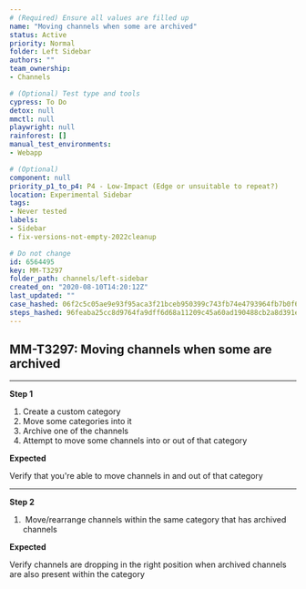```yaml
---
# (Required) Ensure all values are filled up
name: "Moving channels when some are archived"
status: Active
priority: Normal
folder: Left Sidebar
authors: ""
team_ownership: 
- Channels

# (Optional) Test type and tools
cypress: To Do
detox: null
mmctl: null
playwright: null
rainforest: []
manual_test_environments: 
- Webapp

# (Optional)
component: null
priority_p1_to_p4: P4 - Low-Impact (Edge or unsuitable to repeat?)
location: Experimental Sidebar
tags: 
- Never tested
labels: 
- Sidebar
- fix-versions-not-empty-2022cleanup

# Do not change
id: 6564495
key: MM-T3297
folder_path: channels/left-sidebar
created_on: "2020-08-10T14:20:12Z"
last_updated: ""
case_hashed: 06f2c5c05ae9e93f95aca3f21bceb950399c743fb74e4793964fb7b0f62cadf20ad4943e4b7ba342a885557857125229
steps_hashed: 96feaba25cc8d9764fa9dff6d68a11209c45a60ad190488cb2a8d391eb176648d711d2160cd3cbd2f7257d87c0294979
---
```


## MM-T3297: Moving channels when some are archived

---

**Step 1**

1. Create a custom category
2. Move some categories into it
3. Archive one of the channels
4. Attempt to move some channels into or out of that category

**Expected**

Verify that you're able to move channels in and out of that category

---

**Step 2**

1.  Move/rearrange channels within the same category that has archived channels

**Expected**

Verify channels are dropping in the right position when archived channels are also present within the category
